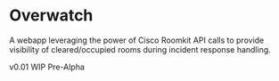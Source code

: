 # Overwatch

A webapp leveraging the power of Cisco Roomkit API calls to provide visibility of cleared/occupied rooms during incident response handling.

v0.01 WIP Pre-Alpha
